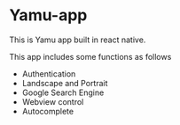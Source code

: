 # Yamu-app
This is Yamu app built in react native.

This app includes some functions as follows
- Authentication
- Landscape and Portrait
- Google Search Engine
- Webview control
- Autocomplete
